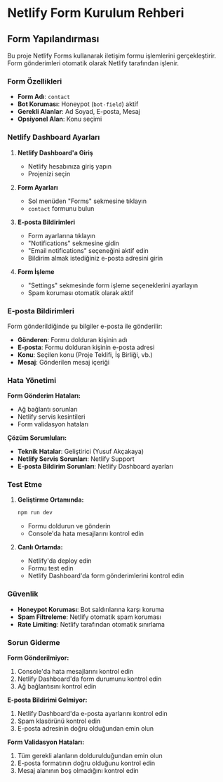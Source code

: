 # Netlify Form Kurulum Rehberi

## Form Yapılandırması

Bu proje Netlify Forms kullanarak iletişim formu işlemlerini gerçekleştirir. Form gönderimleri otomatik olarak Netlify tarafından işlenir.

### Form Özellikleri

- **Form Adı**: `contact`
- **Bot Koruması**: Honeypot (`bot-field`) aktif
- **Gerekli Alanlar**: Ad Soyad, E-posta, Mesaj
- **Opsiyonel Alan**: Konu seçimi

### Netlify Dashboard Ayarları

1. **Netlify Dashboard'a Giriş**
   - Netlify hesabınıza giriş yapın
   - Projenizi seçin

2. **Form Ayarları**
   - Sol menüden "Forms" sekmesine tıklayın
   - `contact` formunu bulun

3. **E-posta Bildirimleri**
   - Form ayarlarına tıklayın
   - "Notifications" sekmesine gidin
   - "Email notifications" seçeneğini aktif edin
   - Bildirim almak istediğiniz e-posta adresini girin

4. **Form İşleme**
   - "Settings" sekmesinde form işleme seçeneklerini ayarlayın
   - Spam koruması otomatik olarak aktif

### E-posta Bildirimleri

Form gönderildiğinde şu bilgiler e-posta ile gönderilir:
- **Gönderen**: Formu dolduran kişinin adı
- **E-posta**: Formu dolduran kişinin e-posta adresi
- **Konu**: Seçilen konu (Proje Teklifi, İş Birliği, vb.)
- **Mesaj**: Gönderilen mesaj içeriği

### Hata Yönetimi

**Form Gönderim Hataları:**
- Ağ bağlantı sorunları
- Netlify servis kesintileri
- Form validasyon hataları

**Çözüm Sorumluları:**
- **Teknik Hatalar**: Geliştirici (Yusuf Akçakaya)
- **Netlify Servis Sorunları**: Netlify Support
- **E-posta Bildirim Sorunları**: Netlify Dashboard ayarları

### Test Etme

1. **Geliştirme Ortamında:**
   ```bash
   npm run dev
   ```
   - Formu doldurun ve gönderin
   - Console'da hata mesajlarını kontrol edin

2. **Canlı Ortamda:**
   - Netlify'da deploy edin
   - Formu test edin
   - Netlify Dashboard'da form gönderimlerini kontrol edin

### Güvenlik

- **Honeypot Koruması**: Bot saldırılarına karşı koruma
- **Spam Filtreleme**: Netlify otomatik spam koruması
- **Rate Limiting**: Netlify tarafından otomatik sınırlama

### Sorun Giderme

**Form Gönderilmiyor:**
1. Console'da hata mesajlarını kontrol edin
2. Netlify Dashboard'da form durumunu kontrol edin
3. Ağ bağlantısını kontrol edin

**E-posta Bildirimi Gelmiyor:**
1. Netlify Dashboard'da e-posta ayarlarını kontrol edin
2. Spam klasörünü kontrol edin
3. E-posta adresinin doğru olduğundan emin olun

**Form Validasyon Hataları:**
1. Tüm gerekli alanların doldurulduğundan emin olun
2. E-posta formatının doğru olduğunu kontrol edin
3. Mesaj alanının boş olmadığını kontrol edin
